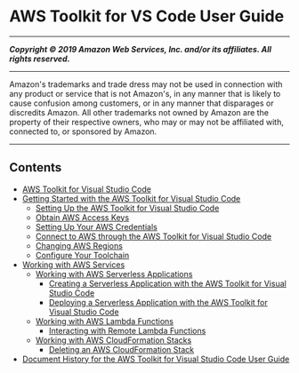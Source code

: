 # AWS Toolkit for VS Code User Guide

-----
*****Copyright &copy; 2019 Amazon Web Services, Inc. and/or its affiliates. All rights reserved.*****

-----
Amazon's trademarks and trade dress may not be used in 
     connection with any product or service that is not Amazon's, 
     in any manner that is likely to cause confusion among customers, 
     or in any manner that disparages or discredits Amazon. All other 
     trademarks not owned by Amazon are the property of their respective
     owners, who may or may not be affiliated with, connected to, or 
     sponsored by Amazon.

-----
## Contents
+ [AWS Toolkit for Visual Studio Code](welcome.md)
+ [Getting Started with the AWS Toolkit for Visual Studio Code](getting-started.md)
   + [Setting Up the AWS Toolkit for Visual Studio Code](setup-toolkit.md)
   + [Obtain AWS Access Keys](obtain-credentials.md)
   + [Setting Up Your AWS Credentials](setup-credentials.md)
   + [Connect to AWS through the AWS Toolkit for Visual Studio Code](connect.md)
   + [Changing AWS Regions](setup-region.md)
   + [Configure Your Toolchain](setup-toolchain.md)
+ [Working with AWS Services](working-with-aws.md)
   + [Working with AWS Serverless Applications](serverless-apps.md)
      + [Creating a Serverless Application with the AWS Toolkit for Visual Studio Code](create-sam.md)
      + [Deploying a Serverless Application with the AWS Toolkit for Visual Studio Code](deploy-serverless-app.md)
   + [Working with AWS Lambda Functions](building-lambda.md)
      + [Interacting with Remote Lambda Functions](remote-lambda.md)
   + [Working with AWS CloudFormation Stacks](cloudformation.md)
      + [Deleting an AWS CloudFormation Stack](cloudformation-delete.md)
+ [Document History for the AWS Toolkit for Visual Studio Code User Guide](doc-history.md)
